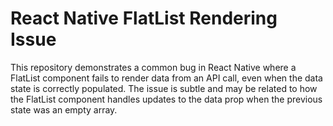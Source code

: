 # React Native FlatList Rendering Issue

This repository demonstrates a common bug in React Native where a FlatList component fails to render data from an API call, even when the data state is correctly populated.  The issue is subtle and may be related to how the FlatList component handles updates to the data prop when the previous state was an empty array.